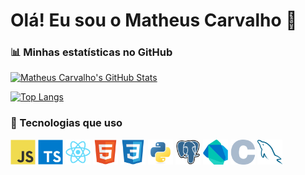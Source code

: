 # Olá! Eu sou o Matheus Carvalho 👋

### 📊 Minhas estatísticas no GitHub

[![Matheus Carvalho's GitHub Stats](https://github-readme-stats.vercel.app/api?username=matheus-cmc&show_icons=true&title_color=007ACC&icon_color=007ACC&text_color=FFFFFF&bg_color=151515&hide_border=true&include_all_commits=true&count_private=true&token=SEU_PAT_AQUI&cache_seconds=14400)](https://github.com/matheus-cmc)

[![Top Langs](https://github-readme-stats.vercel.app/api/top-langs/?username=matheus-cmc&hide=html,css&langs_count=10)](https://github.com/anuraghazra/github-readme-stats)


### 🚀 Tecnologias que uso

<p align="left">
  <img src="https://raw.githubusercontent.com/devicons/devicon/master/icons/javascript/javascript-original.svg" alt="javascript" width="40" height="40"/>
  <img src="https://raw.githubusercontent.com/devicons/devicon/master/icons/typescript/typescript-original.svg" alt="typescript" width="40" height="40"/>
  <img src="https://raw.githubusercontent.com/devicons/devicon/master/icons/react/react-original.svg" alt="react" width="40" height="40"/>
  <img src="https://raw.githubusercontent.com/devicons/devicon/master/icons/html5/html5-original.svg" alt="html5" width="40" height="40"/>
  <img src="https://raw.githubusercontent.com/devicons/devicon/master/icons/css3/css3-original.svg" alt="css3" width="40" height="40"/>
  <img src="https://raw.githubusercontent.com/devicons/devicon/master/icons/python/python-original.svg" alt="python" width="40" height="40"/>
  <img src="https://raw.githubusercontent.com/devicons/devicon/master/icons/postgresql/postgresql-original.svg" alt="postgresql" width="40" height="40"/>
  <img src="https://raw.githubusercontent.com/devicons/devicon/master/icons/dart/dart-original.svg" alt="dart" width="40" height="40"/>
  <img src="https://raw.githubusercontent.com/devicons/devicon/master/icons/c/c-original.svg" alt="c" width="40" height="40"/>
  <img src="https://raw.githubusercontent.com/devicons/devicon/master/icons/mysql/mysql-original.svg" alt="mysql" width="40" height="40"/>
</p>
